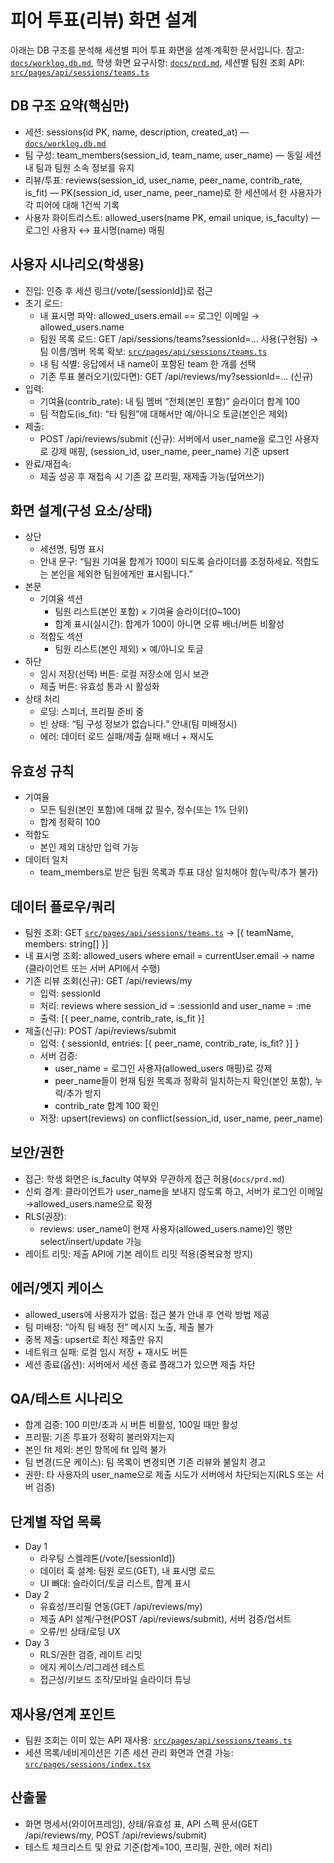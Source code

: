 # 피어 투표(리뷰) 화면 설계

아래는 DB 구조를 분석해 세션별 피어 투표 화면을 설계·계획한 문서입니다. 참고: [`docs/worklog.db.md`](docs/worklog.db.md), 학생 화면 요구사항: [`docs/prd.md`](docs/prd.md), 세션별 팀원 조회 API: [`src/pages/api/sessions/teams.ts`](src/pages/api/sessions/teams.ts)

## DB 구조 요약(핵심만)

- 세션: sessions(id PK, name, description, created_at) — [`docs/worklog.db.md`](docs/worklog.db.md)
- 팀 구성: team_members(session_id, team_name, user_name) — 동일 세션 내 팀과 팀원 소속 정보를 유지
- 리뷰/투표: reviews(session_id, user_name, peer_name, contrib_rate, is_fit) — PK(session_id, user_name, peer_name)로 한 세션에서 한 사용자가 각 피어에 대해 1건씩 기록
- 사용자 화이트리스트: allowed_users(name PK, email unique, is_faculty) — 로그인 사용자 ↔ 표시명(name) 매핑

## 사용자 시나리오(학생용)

- 진입: 인증 후 세션 링크(/vote/[sessionId])로 접근
- 초기 로드:
  - 내 표시명 파악: allowed_users.email == 로그인 이메일 → allowed_users.name
  - 팀원 목록 로드: GET /api/sessions/teams?sessionId=... 사용(구현됨) → 팀 이름/멤버 목록 확보: [`src/pages/api/sessions/teams.ts`](src/pages/api/sessions/teams.ts)
  - 내 팀 식별: 응답에서 내 name이 포함된 team 한 개를 선택
  - 기존 투표 불러오기(있다면): GET /api/reviews/my?sessionId=... (신규)
- 입력:
  - 기여율(contrib_rate): 내 팀 멤버 “전체(본인 포함)” 슬라이더 합계 100
  - 팀 적합도(is_fit): “타 팀원”에 대해서만 예/아니오 토글(본인은 제외)
- 제출:
  - POST /api/reviews/submit (신규): 서버에서 user_name을 로그인 사용자로 강제 매핑, (session_id, user_name, peer_name) 기준 upsert
- 완료/재접속:
  - 제출 성공 후 재접속 시 기존 값 프리필, 재제출 가능(덮어쓰기)

## 화면 설계(구성 요소/상태)

- 상단
  - 세션명, 팀명 표시
  - 안내 문구: “팀원 기여율 합계가 100이 되도록 슬라이더를 조정하세요. 적합도는 본인을 제외한 팀원에게만 표시됩니다.”
- 본문
  - 기여율 섹션
    - 팀원 리스트(본인 포함) × 기여율 슬라이더(0~100)
    - 합계 표시(실시간): 합계가 100이 아니면 오류 배너/버튼 비활성
  - 적합도 섹션
    - 팀원 리스트(본인 제외) × 예/아니오 토글
- 하단
  - 임시 저장(선택) 버튼: 로컬 저장소에 임시 보관
  - 제출 버튼: 유효성 통과 시 활성화
- 상태 처리
  - 로딩: 스피너, 프리필 준비 중
  - 빈 상태: “팀 구성 정보가 없습니다.” 안내(팀 미배정시)
  - 에러: 데이터 로드 실패/제출 실패 배너 + 재시도

## 유효성 규칙

- 기여율
  - 모든 팀원(본인 포함)에 대해 값 필수, 정수(또는 1% 단위)
  - 합계 정확히 100
- 적합도
  - 본인 제외 대상만 입력 가능
- 데이터 일치
  - team_members로 받은 팀원 목록과 투표 대상 일치해야 함(누락/추가 불가)

## 데이터 플로우/쿼리

- 팀원 조회: GET [`src/pages/api/sessions/teams.ts`](src/pages/api/sessions/teams.ts) → [{ teamName, members: string[] }]
- 내 표시명 조회: allowed_users where email = currentUser.email → name (클라이언트 또는 서버 API에서 수행)
- 기존 리뷰 조회(신규): GET /api/reviews/my
  - 입력: sessionId
  - 처리: reviews where session_id = :sessionId and user_name = :me
  - 출력: [{ peer_name, contrib_rate, is_fit }]
- 제출(신규): POST /api/reviews/submit
  - 입력: { sessionId, entries: [{ peer_name, contrib_rate, is_fit? }] }
  - 서버 검증:
    - user_name = 로그인 사용자(allowed_users 매핑)로 강제
    - peer_name들이 현재 팀원 목록과 정확히 일치하는지 확인(본인 포함), 누락/추가 방지
    - contrib_rate 합계 100 확인
  - 저장: upsert(reviews) on conflict(session_id, user_name, peer_name)

## 보안/권한

- 접근: 학생 화면은 is_faculty 여부와 무관하게 접근 허용(`docs/prd.md`)
- 신뢰 경계: 클라이언트가 user_name을 보내지 않도록 하고, 서버가 로그인 이메일→allowed_users.name으로 확정
- RLS(권장):
  - reviews: user_name이 현재 사용자(allowed_users.name)인 행만 select/insert/update 가능
- 레이트 리밋: 제출 API에 기본 레이트 리밋 적용(중복요청 방지)

## 에러/엣지 케이스

- allowed_users에 사용자가 없음: 접근 불가 안내 후 연락 방법 제공
- 팀 미배정: “아직 팀 배정 전” 메시지 노출, 제출 불가
- 중복 제출: upsert로 최신 제출만 유지
- 네트워크 실패: 로컬 임시 저장 + 재시도 버튼
- 세션 종료(옵션): 서버에서 세션 종료 플래그가 있으면 제출 차단

## QA/테스트 시나리오

- 합계 검증: 100 미만/초과 시 버튼 비활성, 100일 때만 활성
- 프리필: 기존 투표가 정확히 불러와지는지
- 본인 fit 제외: 본인 항목에 fit 입력 불가
- 팀 변경(드문 케이스): 팀 목록이 변경되면 기존 리뷰와 불일치 경고
- 권한: 타 사용자의 user_name으로 제출 시도가 서버에서 차단되는지(RLS 또는 서버 검증)

## 단계별 작업 목록

- Day 1
  - 라우팅 스켈레톤(/vote/[sessionId])
  - 데이터 훅 설계: 팀원 로드(GET), 내 표시명 로드
  - UI 뼈대: 슬라이더/토글 리스트, 합계 표시
- Day 2
  - 유효성/프리필 연동(GET /api/reviews/my)
  - 제출 API 설계/구현(POST /api/reviews/submit), 서버 검증/업서트
  - 오류/빈 상태/로딩 UX
- Day 3
  - RLS/권한 검증, 레이트 리밋
  - 에지 케이스/리그레션 테스트
  - 접근성/키보드 조작/모바일 슬라이더 튜닝

## 재사용/연계 포인트

- 팀원 조회는 이미 있는 API 재사용: [`src/pages/api/sessions/teams.ts`](src/pages/api/sessions/teams.ts)
- 세션 목록/네비게이션은 기존 세션 관리 화면과 연결 가능: [`src/pages/sessions/index.tsx`](src/pages/sessions/index.tsx)

## 산출물

- 화면 명세서(와이어프레임), 상태/유효성 표, API 스펙 문서(GET /api/reviews/my, POST /api/reviews/submit)
- 테스트 체크리스트 및 완료 기준(합계=100, 프리필, 권한, 에러 처리)
